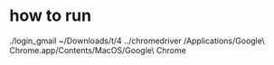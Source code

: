 # how to run
./login_gmail ~/Downloads/t/4 ../chromedriver /Applications/Google\ Chrome.app/Contents/MacOS/Google\ Chrome